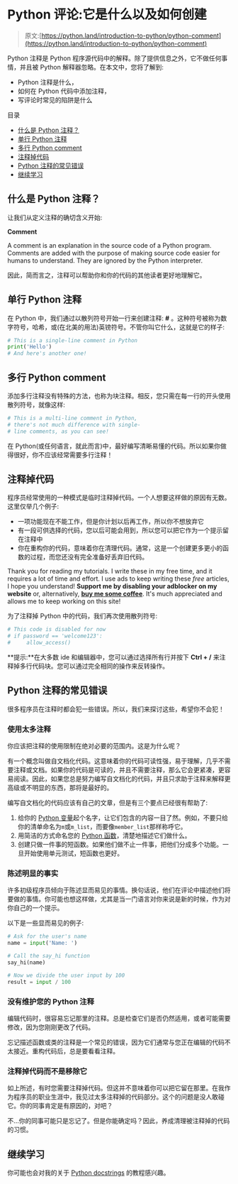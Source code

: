 # Python 评论:它是什么以及如何创建

> 原文:[https://python.land/introduction-to-python/python-comment](https://python.land/introduction-to-python/python-comment)

Python 注释是 Python 程序源代码中的解释。除了提供信息之外，它不做任何事情，并且被 Python 解释器忽略。在本文中，您将了解到:

*   Python 注释是什么，
*   如何在 Python 代码中添加注释，
*   写评论时常见的陷阱是什么

目录



*   [什么是 Python 注释？](#What_is_a_Python_comment "What is a Python comment?")
*   [单行 Python 注释](#A_single-line_Python_comment "A single-line Python comment")
*   [多行 Python comment](#Multiline_Python_comment "Multiline Python comment")
*   [注释掉代码](#Comment_out_code "Comment out code")
*   [Python 注释的常见错误](#Common_mistakes_with_Python_comments "Common mistakes with Python comments")
*   [继续学习](#Keep_learning "Keep learning")



## 什么是 Python 注释？

让我们从定义注释的确切含义开始:

**Comment**

A comment is an explanation in the source code of a Python program. Comments are added with the purpose of making source code easier for humans to understand. They are ignored by the Python interpreter.

因此，简而言之，注释可以帮助你和你的代码的其他读者更好地理解它。

## 单行 Python 注释

在 Python 中，我们通过以散列符号开始一行来创建注释: **#** 。这种符号被称为数字符号，哈希，或(在北美的用法)英镑符号。不管你叫它什么，这就是它的样子:

```py
# This is a single-line comment in Python
print('Hello')
# And here's another one!
```

## 多行 Python comment

添加多行注释没有特殊的方法，也称为块注释。相反，您只需在每一行的开头使用散列符号，就像这样:

```py
# This is a multi-line comment in Python,
# there's not much difference with single-
# line comments, as you can see!
```

在 Python(或任何语言，就此而言)中，最好编写清晰易懂的代码。所以如果你做得很好，你不应该经常需要多行注释！

## 注释掉代码

程序员经常使用的一种模式是临时注释掉代码。一个人想要这样做的原因有无数。这里仅举几个例子:

*   一项功能现在不能工作，但是你计划以后再工作，所以你不想放弃它
*   有一段可供选择的代码，您以后可能会用到，所以您可以把它作为一个提示留在注释中
*   你在重构你的代码，意味着你在清理代码。通常，这是一个创建更多更小的函数的过程，而您还没有完全准备好丢弃旧代码。

Thank you for reading my tutorials. I write these in my free time, and it requires a lot of time and effort. I use ads to keep writing these *free* articles, I hope you understand! **Support me by disabling your adblocker on my website** or, alternatively, **[buy me some coffee](https://www.buymeacoffee.com/pythonland)**. It's much appreciated and allows me to keep working on this site!

为了注释掉 Python 中的代码，我们再次使用散列符号:

```py
# This code is disabled for now
# if password == 'welcome123':
#     allow_access()
```

**提示:**在大多数 ide 和编辑器中，您可以通过选择所有行并按下 **Ctrl + /** 来注释掉多行代码块。您可以通过完全相同的操作来反转操作。

## Python 注释的常见错误

很多程序员在注释时都会犯一些错误。所以，我们来探讨这些，希望你不会犯！

### 使用太多注释

你应该把注释的使用限制在绝对必要的范围内。这是为什么呢？

有一个概念叫做自文档化代码。这意味着你的代码可读性强，易于理解，几乎不需要注释或文档。如果你的代码是可读的，并且不需要注释，那么它会更紧凑，更容易阅读。因此，如果您总是努力编写自文档化的代码，并且只求助于注释来解释更高级或不明显的东西，那将是最好的。

编写自文档化的代码应该有自己的文章，但是有三个要点已经很有帮助了:

1.  给你的 [Python 变量](https://python.land/introduction-to-python/variables)起个名字，让它们包含的内容一目了然。例如，不要只给你的清单命名为`m`或`m_list`，而要像`member_list`那样称呼它。
2.  用简洁的方式命名您的 [Python 函数](https://python.land/introduction-to-python/functions)，清楚地描述它们做什么。
3.  创建只做一件事的短函数。如果他们做不止一件事，把他们分成多个功能。一旦开始使用单元测试，短函数也更好。

### 陈述明显的事实

许多初级程序员倾向于陈述显而易见的事情。换句话说，他们在评论中描述他们将要做的事情。你可能也想这样做，尤其是当一门语言对你来说是新的时候，作为对你自己的一个提示。

以下是一些显而易见的例子:

```py
# Ask for the user's name
name = input('Name: ')

# Call the say_hi function
say_hi(name)

# Now we divide the user input by 100
result = input / 100
```

### 没有维护您的 Python 注释

编辑代码时，很容易忘记那里的注释。总是检查它们是否仍然适用，或者可能需要修改，因为您刚刚更改了代码。

忘记描述函数或类的注释是一个常见的错误，因为它们通常与您正在编辑的代码不太接近。重构代码后，总是要看看注释。

### 注释掉代码而不是移除它

如上所述，有时您需要注释掉代码。但这并不意味着你可以把它留在那里。在我作为程序员的职业生涯中，我见过太多注释掉的代码部分。这个的问题是没人敢碰它。你的同事肯定是有原因的，对吧？

不…你的同事可能只是忘记了。但是你能确定吗？因此，养成清理被注释掉的代码的习惯。

## 继续学习

你可能也会对我的关于 [Python docstrings](https://python.land/deep-dives/python-docstring) 的教程感兴趣。